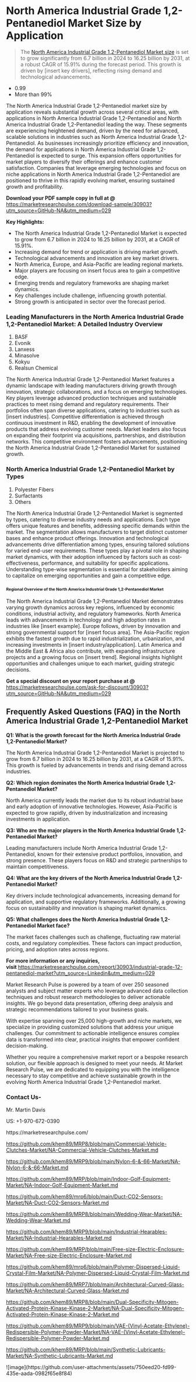 <h1>North America Industrial Grade 1,2-Pentanediol Market&nbsp;Size by Application</h1><blockquote><p>The <a href="https://marketresearchpulse.com/download-sample/30903?utm_source=GitHub-NA&amp;utm_medium=029">North America Industrial Grade 1,2-Pentanediol Market size</a> is set to grow significantly from 6.7 billion in 2024 to 16.25 billion by 2031, at a robust CAGR of 15.91% during the forecast period. This growth is driven by [insert key drivers], reflecting rising demand and technological advancements.</p></blockquote><ul><li>0.99<li> More than 99%</li></ul><p>The North America Industrial Grade 1,2-Pentanediol market size by application reveals substantial growth across several critical areas, with applications in North America Industrial Grade 1,2-Pentanediol and North America Industrial Grade 1,2-Pentanediol leading the way. These segments are experiencing heightened demand, driven by the need for advanced, scalable solutions in industries such as North America Industrial Grade 1,2-Pentanediol. As businesses increasingly prioritize efficiency and innovation, the demand for applications in North America Industrial Grade 1,2-Pentanediol is expected to surge. This expansion offers opportunities for market players to diversify their offerings and enhance customer satisfaction. Companies that leverage emerging technologies and focus on niche applications in North America Industrial Grade 1,2-Pentanediol are positioned to thrive in this rapidly evolving market, ensuring sustained growth and profitability.</p><p><strong>Download your PDF sample copy in full at @ </strong><a href="https://marketresearchpulse.com/download-sample/30903?utm_source=GitHub-NA&amp;utm_medium=029">https://marketresearchpulse.com/download-sample/30903?utm_source=GitHub-NA&amp;utm_medium=029</a></p><p><strong>Key Highlights: </strong></p><ul><li>The North America Industrial Grade 1,2-Pentanediol Market is expected to grow from 6.7 billion in 2024 to 16.25 billion by 2031, at a CAGR of 15.91%.</li><li>Increasing demand for trend or application is driving market growth.</li><li>Technological advancements and innovation are key market drivers.</li><li>North America, Europe, and Asia-Pacific are leading regional markets.</li><li>Major players are focusing on insert focus area to gain a competitive edge.</li><li>Emerging trends and regulatory frameworks are shaping market dynamics.</li><li>Key challenges include challenge, influencing growth potential.</li><li>Strong growth is anticipated in sector over the forecast period.</li></ul><h3>Leading Manufacturers in the North America Industrial Grade 1,2-Pentanediol Market: A Detailed Industry Overview</h3><ol><li>BASF</li><li>Evonik</li><li>Lanxess</li><li>Minasolve</li><li>Kokyu</li><li>Realsun Chemical</li></ol><div class="flex max-w-full flex-col flex-grow"><div class="min-h-8 text-message flex w-full flex-col items-end gap-2 whitespace-normal break-words [.text-message+&amp;]:mt-5" dir="auto" data-message-author-role="assistant" data-message-id="fd8432e4-4910-450d-b182-61b7bfb0a01f" data-message-model-slug="gpt-4o"><div class="flex w-full flex-col gap-1 empty:hidden first:pt-[3px]"><div class="markdown prose w-full break-words dark:prose-invert light"><p>The North America Industrial Grade 1,2-Pentanediol Market features a dynamic landscape with leading manufacturers driving growth through innovation, strategic collaborations, and a focus on emerging technologies. Key players leverage advanced production techniques and sustainable practices to meet rising demand and regulatory requirements. Their portfolios often span diverse applications, catering to industries such as [insert industries]. Competitive differentiation is achieved through continuous investment in R&amp;D, enabling the development of innovative products that address evolving customer needs. Market leaders also focus on expanding their footprint via acquisitions, partnerships, and distribution networks. This competitive environment fosters advancements, positioning the North America Industrial Grade 1,2-Pentanediol Market for sustained growth.</p></div></div></div></div><h3>North America Industrial Grade 1,2-Pentanediol Market by Types</h3><ol><li>Polyester Fibers<li> Surfactants<li> Others</li></ol><div class="flex max-w-full flex-col flex-grow"><div class="min-h-8 text-message flex w-full flex-col items-end gap-2 whitespace-normal break-words [.text-message+&amp;]:mt-5" dir="auto" data-message-author-role="assistant" data-message-id="084470be-0bb7-4664-bddf-5156b4f41249" data-message-model-slug="gpt-4o-mini"><div class="flex w-full flex-col gap-1 empty:hidden first:pt-[3px]"><div class="markdown prose w-full break-words dark:prose-invert light"><p>The North America Industrial Grade 1,2-Pentanediol Market is segmented by types, catering to diverse industry needs and applications. Each type offers unique features and benefits, addressing specific demands within the market. The segmentation allows manufacturers to target distinct customer bases and enhance product offerings. Innovation and technological advancements drive differentiation among types, ensuring tailored solutions for varied end-user requirements. These types play a pivotal role in shaping market dynamics, with their adoption influenced by factors such as cost-effectiveness, performance, and suitability for specific applications. Understanding type-wise segmentation is essential for stakeholders aiming to capitalize on emerging opportunities and gain a competitive edge.</p></div></div></div></div><h3><span style="font-size: 11px;">Regional Overview of the North America Industrial Grade 1,2-Pentanediol Market</span></h3><div class="flex max-w-full flex-col flex-grow"><div class="min-h-8 text-message flex w-full flex-col items-end gap-2 whitespace-normal break-words [.text-message+&amp;]:mt-5" dir="auto" data-message-author-role="assistant" data-message-id="e9038762-ce64-4e30-91c9-9bd413514231" data-message-model-slug="gpt-4o-mini"><div class="flex w-full flex-col gap-1 empty:hidden first:pt-[3px]"><div class="markdown prose w-full break-words dark:prose-invert light"><p>The North America Industrial Grade 1,2-Pentanediol Market demonstrates varying growth dynamics across key regions, influenced by economic conditions, industrial activity, and regulatory frameworks. North America leads with advancements in technology and high adoption rates in industries like [insert example]. Europe follows, driven by innovation and strong governmental support for [insert focus area]. The Asia-Pacific region exhibits the fastest growth due to rapid industrialization, urbanization, and increasing investments in [insert industry/application]. Latin America and the Middle East &amp; Africa also contribute, with expanding infrastructure projects and a growing focus on [insert trend]. Regional insights highlight opportunities and challenges unique to each market, guiding strategic decisions.</p></div></div></div></div><p><strong>Get a special discount on your report purchase at @ </strong><a href="https://marketresearchpulse.com/ask-for-discount/30903?utm_source=GitHub-NA&amp;utm_medium=029">https://marketresearchpulse.com/ask-for-discount/30903?utm_source=GitHub-NA&amp;utm_medium=029</a></p><h2>Frequently Asked Questions (FAQ) in the North America Industrial Grade 1,2-Pentanediol Market</h2><p><strong>Q1: What is the growth forecast for the North America Industrial Grade 1,2-Pentanediol Market?</strong></p><p>The North America Industrial Grade 1,2-Pentanediol Market is projected to grow from 6.7 billion in 2024 to 16.25 billion by 2031, at a CAGR of 15.91%. This growth is fueled by advancements in trends and rising demand across industries.</p><p><strong>Q2: Which region dominates the North America Industrial Grade 1,2-Pentanediol Market?</strong></p><p>North America currently leads the market due to its robust industrial base and early adoption of innovative technologies. However, Asia-Pacific is expected to grow rapidly, driven by industrialization and increasing investments in application.</p><p><strong>Q3: Who are the major players in the North America Industrial Grade 1,2-Pentanediol Market?</strong></p><p>Leading manufacturers include North America Industrial Grade 1,2-Pentanediol, known for their extensive product portfolios, innovation, and strong presence. These players focus on R&amp;D and strategic partnerships to maintain competitiveness.</p><p><strong>Q4: What are the key drivers of the North America Industrial Grade 1,2-Pentanediol Market?</strong></p><p>Key drivers include technological advancements, increasing demand for application, and supportive regulatory frameworks. Additionally, a growing focus on sustainability and innovation is shaping market dynamics.</p><p><strong>Q5: What challenges does the North America Industrial Grade 1,2-Pentanediol Market face?</strong></p><p>The market faces challenges such as challenge, fluctuating raw material costs, and regulatory complexities. These factors can impact production, pricing, and adoption rates across regions.</p><p><strong>For more information or any inquiries, visit&nbsp;</strong><a href="https://marketresearchpulse.com/report/30903/industrial-grade-12-pentanediol-market?utm_source=Linkedin&utm_medium=029">https://marketresearchpulse.com/report/30903/industrial-grade-12-pentanediol-market?utm_source=Linkedin&utm_medium=029</a></p><p>Market Research Pulse is powered by a team of over 250 seasoned analysts and subject matter experts who leverage advanced data collection techniques and robust research methodologies to deliver actionable insights. We go beyond data presentation, offering deep analysis and strategic recommendations tailored to your business goals.</p><p>With expertise spanning over 25,000 high-growth and niche markets, we specialize in providing customized solutions that address your unique challenges. Our commitment to actionable intelligence ensures complex data is transformed into clear, practical insights that empower confident decision-making.</p><p>Whether you require a comprehensive market report or a bespoke research solution, our flexible approach is designed to meet your needs. At Market Research Pulse, we are dedicated to equipping you with the intelligence necessary to stay competitive and achieve sustainable growth in the evolving North America Industrial Grade 1,2-Pentanediol market.</p><h3><strong>Contact Us-</strong></h3><p>Mr. Martin Davis</p><p>US: +1-970-672-0390</p><p>https://marketresearchpulse.com/</p><p><a href="https://github.com/khem89/MRP8/blob/main/Commercial-Vehicle-Clutches-Market/NA-Commercial-Vehicle-Clutches-Market.md">https://github.com/khem89/MRP8/blob/main/Commercial-Vehicle-Clutches-Market/NA-Commercial-Vehicle-Clutches-Market.md</a></p><p><a href="https://github.com/khem89/MRP9/blob/main/Nylon-6-&-66-Market/NA-Nylon-6-&-66-Market.md">https://github.com/khem89/MRP9/blob/main/Nylon-6-&-66-Market/NA-Nylon-6-&-66-Market.md</a></p><p><a href="https://github.com/khem89/MRP/blob/main/Indoor-Golf-Equipment-Market/NA-Indoor-Golf-Equipment-Market.md">https://github.com/khem89/MRP/blob/main/Indoor-Golf-Equipment-Market/NA-Indoor-Golf-Equipment-Market.md</a></p><p><a href="https://github.com/khem89/mrp6/blob/main/Duct-CO2-Sensors-Market/NA-Duct-CO2-Sensors-Market.md">https://github.com/khem89/mrp6/blob/main/Duct-CO2-Sensors-Market/NA-Duct-CO2-Sensors-Market.md</a></p><p><a href="https://github.com/khem89/MRP8/blob/main/Wedding-Wear-Market/NA-Wedding-Wear-Market.md">https://github.com/khem89/MRP8/blob/main/Wedding-Wear-Market/NA-Wedding-Wear-Market.md</a></p><p><a href="https://github.com/khem89/MRP9/blob/main/Industrial-Hearables-Market/NA-Industrial-Hearables-Market.md">https://github.com/khem89/MRP9/blob/main/Industrial-Hearables-Market/NA-Industrial-Hearables-Market.md</a></p><p><a href="https://github.com/khem89/MRP/blob/main/Free-size-Electric-Enclosure-Market/NA-Free-size-Electric-Enclosure-Market.md">https://github.com/khem89/MRP/blob/main/Free-size-Electric-Enclosure-Market/NA-Free-size-Electric-Enclosure-Market.md</a></p><p><a href="https://github.com/khem89/mrp6/blob/main/Polymer-Dispersed-Liquid-Crystal-Film-Market/NA-Polymer-Dispersed-Liquid-Crystal-Film-Market.md">https://github.com/khem89/mrp6/blob/main/Polymer-Dispersed-Liquid-Crystal-Film-Market/NA-Polymer-Dispersed-Liquid-Crystal-Film-Market.md</a></p><p><a href="https://github.com/khem89/MRP7/blob/main/Architectural-Curved-Glass-Market/NA-Architectural-Curved-Glass-Market.md">https://github.com/khem89/MRP7/blob/main/Architectural-Curved-Glass-Market/NA-Architectural-Curved-Glass-Market.md</a></p><p><a href="https://github.com/khem89/MRP8/blob/main/Dual-Specificity-Mitogen-Activated-Protein-Kinase-Kinase-2-Market/NA-Dual-Specificity-Mitogen-Activated-Protein-Kinase-Kinase-2-Market.md">https://github.com/khem89/MRP8/blob/main/Dual-Specificity-Mitogen-Activated-Protein-Kinase-Kinase-2-Market/NA-Dual-Specificity-Mitogen-Activated-Protein-Kinase-Kinase-2-Market.md</a></p><p><a href="https://github.com/khem89/MRP9/blob/main/VAE-(Vinyl-Acetate-Ethylene)-Redispersible-Polymer-Powder-Market/NA-VAE-(Vinyl-Acetate-Ethylene)-Redispersible-Polymer-Powder-Market.md">https://github.com/khem89/MRP9/blob/main/VAE-(Vinyl-Acetate-Ethylene)-Redispersible-Polymer-Powder-Market/NA-VAE-(Vinyl-Acetate-Ethylene)-Redispersible-Polymer-Powder-Market.md</a></p><p><a href="https://github.com/khem89/MRP/blob/main/Synthetic-Lubricants-Market/NA-Synthetic-Lubricants-Market.md">https://github.com/khem89/MRP/blob/main/Synthetic-Lubricants-Market/NA-Synthetic-Lubricants-Market.md</a></p>
![image](https://github.com/user-attachments/assets/750eed20-fd99-435e-aada-0982f65e8f84)
